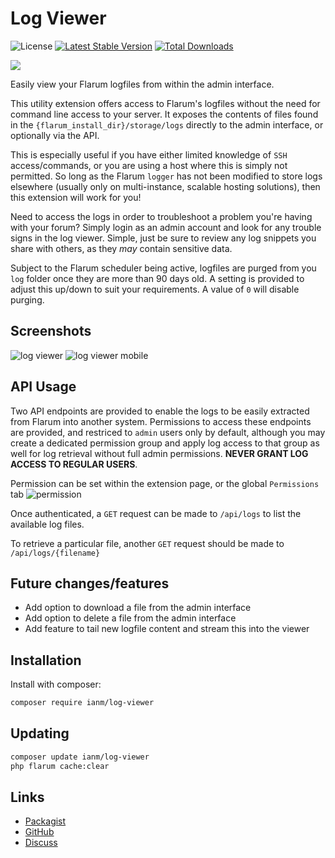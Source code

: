 # Log Viewer

![License](https://img.shields.io/badge/license-MIT-blue.svg) [![Latest Stable Version](https://img.shields.io/packagist/v/ianm/log-viewer.svg)](https://packagist.org/packages/ianm/log-viewer) [![Total Downloads](https://img.shields.io/packagist/dt/ianm/log-viewer.svg)](https://packagist.org/packages/ianm/log-viewer)

![](https://extiverse.com/extension/ianm/log-viewer/open-graph-image)

Easily view your Flarum logfiles from within the admin interface.

This utility extension offers access to Flarum's logfiles without the need for command line access to your server. It exposes the contents of files found in the `{flarum_install_dir}/storage/logs` directly to the admin interface, or optionally via the API.

This is especially useful if you have either limited knowledge of `SSH` access/commands, or you are using a host where this is simply not permitted. So long as the Flarum `logger` has not been modified to store logs elsewhere (usually only on multi-instance, scalable hosting solutions), then this extension will work for you!

Need to access the logs in order to troubleshoot a problem you're having with your forum? Simply login as an admin account and look for any trouble signs in the log viewer. Simple, just be sure to review any log snippets you share with others, as they _may_ contain sensitive data.

Subject to the Flarum scheduler being active, logfiles are purged from you `log` folder once they are more than 90 days old. A setting is provided to adjust this up/down to suit your requirements. A value of `0` will disable purging.

## Screenshots

![log viewer](https://user-images.githubusercontent.com/16573496/200803543-ff6237ac-e029-4563-aa3d-7922e8b47dce.png)
![log viewer mobile](https://user-images.githubusercontent.com/16573496/200811821-0712b10b-b3dd-4078-a6cf-43fb4380f5b0.png)

## API Usage

Two API endpoints are provided to enable the logs to be easily extracted from Flarum into another system. Permissions to access these endpoints are provided, and restriced to `admin` users only by default, although you may create a dedicated permission group and apply log access to that group as well for log retrieval without full admin permissions.  **NEVER GRANT LOG ACCESS TO REGULAR USERS**.

Permission can be set within the extension page, or the global `Permissions` tab
![permission](https://user-images.githubusercontent.com/16573496/200804488-ede34025-3ce7-4b74-9bb1-91c0d9b27ee8.png)

Once authenticated, a `GET` request can be made to `/api/logs` to list the available log files.

To retrieve a particular file, another `GET` request should be made to `/api/logs/{filename}`

## Future changes/features

- Add option to download a file from the admin interface
- Add option to delete a file from the admin interface
- Add feature to tail new logfile content and stream this into the viewer

## Installation

Install with composer:

```sh
composer require ianm/log-viewer
```

## Updating

```sh
composer update ianm/log-viewer
php flarum cache:clear
```

## Links

- [Packagist](https://packagist.org/packages/ianm/log-viewer)
- [GitHub](https://github.com/imorland/flarum-ext-log-viewer)
- [Discuss](https://discuss.flarum.org/d/31932-flarum-log-viewer)
